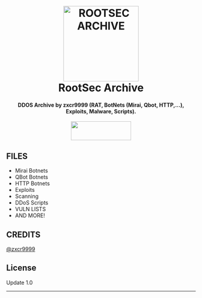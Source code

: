 <h1 align="center">
  <br>
  <a href="https://r00ts3c.github.io/"><img src="https://giphy.com/embed/39BdEj1DuGvALVNqY9" alt="ROOTSEC ARCHIVE" width="200"></a>
  <br>
  RootSec Archive
  <br>
</h1>

<h4 align="center">DDOS Archive by zxcr9999 (RAT, BotNets (Mirai, Qbot, HTTP,...), Exploits, Malware, Scripts).</h4>
<p align="center">  <a href="https://t.me/realsecgroup"><img width="160" height="50" src="https://i.imgur.com/N7AK7XY.png"></a></p>


## FILES

* Mirai Botnets
* QBot Botnets
* HTTP Botnets
* Exploits
* Scanning
* DDoS Scripts
* VULN LISTS
* AND MORE!

## CREDITS
[@zxcr9999](https://t.me/@zxcr9999)

## License

Update 1.0

----

